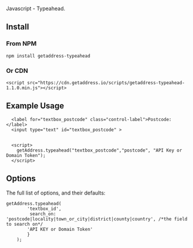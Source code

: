 Javascript - Typeahead.

## Install

###  From NPM
```
npm install getaddress-typeahead
```
### Or CDN
```
<script src="https://cdn.getaddress.io/scripts/getaddress-typeahead-1.1.0.min.js"></script>
```

## Example Usage
```
  <label for="textbox_postcode" class="control-label">Postcode:</label>
  <input type="text" id="textbox_postcode" > 


  <script>
    getAddress.typeahead("textbox_postcode","postcode", "API Key or Domain Token");
  </script>

```
## Options
The full list of options, and their defaults:
```
getAddress.typeahead(
        'textbox_id',
         search_on: 'postcode|locality|town_or_city|district|county|country', /*the field to search on*/
        'API KEY or Domain Token'
        }
    );
```

